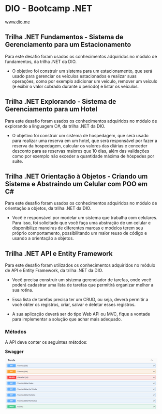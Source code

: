 # DIO - Bootcamp .NET
www.dio.me

## Trilha .NET Fundamentos - Sistema de Gerenciamento para um Estacionamento
Para este desafio foram usados os conhecimentos adquiridos no módulo de fundamentos, da trilha .NET da DIO.

- O objetivo foi construir um sistema para um estacionamento, que será usado para gerenciar os veículos estacionados e realizar suas operações, como por exemplo adicionar um veículo, remover um veículo (e exibir o valor cobrado durante o período) e listar os veículos.

## Trilha .NET Explorando - Sistema de Gerenciamento para um Hotel
Para este desafio foram usados os conhecimentos adquiridos no módulo de explorando a linguagem C#, da trilha .NET da DIO.

- O objetivo foi construir um sistema de hospedagem, que será usado para realizar uma reserva em um hotel, que será responsável por fazer a reserva da hospedagem, calcular os valores das diárias e conceder desconto para as reservas maiores que 10 dias, além das validações como por exemplo não exceder a quantidade máxima de hóspedes por suíte.

## Trilha .NET Orientação à Objetos - Criando um Sistema e Abstraindo um Celular com POO em C#
Para este desafio foram usados os conhecimentos adquiridos no módulo de orientação a objetos, da trilha .NET da DIO.

- Você é responsável por modelar um sistema que trabalha com celulares. Para isso, foi solicitado que você faça uma abstração de um celular e disponibilize maneiras de diferentes marcas e modelos terem seu próprio comportamento, possibilitando um maior reuso de código e usando a orientação a objetos.

## Trilha .NET API e Entity Framework
Para este desafio foram utilizados os conhecimentos adquiridos no módulo de API e Entity Framework, da trilha .NET da DIO.

- Você precisa construir um sistema gerenciador de tarefas, onde você poderá cadastrar uma lista de tarefas que permitirá organizar melhor a sua rotina.

- Essa lista de tarefas precisa ter um CRUD, ou seja, deverá permitir a você obter os registros, criar, salvar e deletar esses registros.

- A sua aplicação deverá ser do tipo Web API ou MVC, fique a vontade para implementar a solução que achar mais adequado.

### Métodos
A API deve conter os seguintes métodos:


**Swagger**


![Métodos Swagger](/trilha-net-api/swagger.png)

